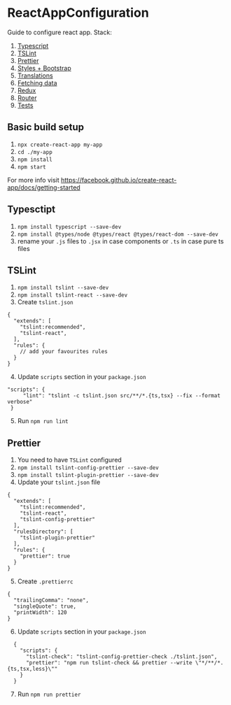 # ReactAppConfiguration
Guide to configure react app. 
Stack:
1. [Typescript](#typesctipt)
2. [TSLint](#TSLint)
3. [Prettier](#Prettier)
4. [Styles + Bootstrap](#Styles)
5. [Translations](#Translations)
6. [Fetching data](#Fetching-data)
7. [Redux](#Redux)
8. [Router](#Router)
9. [Tests](#Tests)

## Basic build setup

1. `npx create-react-app my-app`
2. `cd ./my-app`
3. `npm install`
4. `npm start`

For more info visit https://facebook.github.io/create-react-app/docs/getting-started

## Typesctipt

1. `npm install typescript --save-dev`
2. `npm install @types/node @types/react @types/react-dom --save-dev`
3. rename your `.js` files to `.jsx` in case components or `.ts` in case pure ts files

## TSLint

1. `npm install tslint --save-dev`
2. `npm install tslint-react --save-dev`
3. Create `tslint.json`
```
{
  "extends": [
    "tslint:recommended",
    "tslint-react",
  ],
  "rules": {
    // add your favourites rules
  }
}
```
4. Update `scripts` section in your `package.json`
```
"scripts": { 
     "lint": "tslint -c tslint.json src/**/*.{ts,tsx} --fix --format verbose"
 }
```
5. Run `npm run lint`

## Prettier

1. You need to have `TSLint` configured
2. `npm install tslint-config-prettier --save-dev`
3. `npm install tslint-plugin-prettier --save-dev`
4. Update your `tslint.json` file
```
{
  "extends": [
    "tslint:recommended",
    "tslint-react",
    "tslint-config-prettier"
  ],
  "rulesDirectory": [
    "tslint-plugin-prettier"
  ],
  "rules": {
    "prettier": true
  }
}
```
5. Create `.prettierrc`
```
{
  "trailingComma": "none",
  "singleQuote": true,
  "printWidth": 120
}
```
6. Update `scripts` section in your `package.json`
```
  {
    "scripts": {
      "tslint-check": "tslint-config-prettier-check ./tslint.json",
      "prettier": "npm run tslint-check && prettier --write \"*/**/*.{ts,tsx,less}\""
    }
  }
```
7. Run `npm run prettier`
